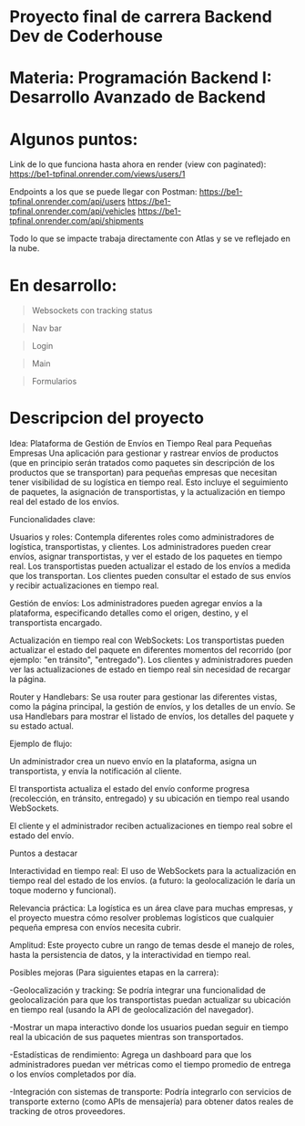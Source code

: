 # Proyecto final de carrera Backend Dev de Coderhouse

# Materia: Programación Backend I: Desarrollo Avanzado de Backend

# Algunos puntos:
Link de lo que funciona hasta ahora en render (view con paginated):
https://be1-tpfinal.onrender.com/views/users/1

Endpoints a los que se puede llegar con Postman:
https://be1-tpfinal.onrender.com/api/users
https://be1-tpfinal.onrender.com/api/vehicles
https://be1-tpfinal.onrender.com/api/shipments

Todo lo que se impacte trabaja directamente con Atlas y se ve reflejado en la nube.


# En desarrollo:

> Websockets con tracking status

> Nav bar

> Login

> Main

> Formularios


# Descripcion del proyecto
Idea: Plataforma de Gestión de Envíos en Tiempo Real para Pequeñas Empresas
Una aplicación para gestionar y rastrear envíos de productos (que en principio serán tratados como paquetes sin descripción de los productos que se transportan) para pequeñas empresas que necesitan tener visibilidad de su logística en tiempo real.
Esto incluye el seguimiento de paquetes, la asignación de transportistas, y la actualización en tiempo real del estado de los envíos.

Funcionalidades clave:

Usuarios y roles:
Contempla diferentes roles como administradores de logística, transportistas, y clientes.
Los administradores pueden crear envíos, asignar transportistas, y ver el estado de los paquetes en tiempo real.
Los transportistas pueden actualizar el estado de los envíos a medida que los transportan.
Los clientes pueden consultar el estado de sus envíos y recibir actualizaciones en tiempo real.

Gestión de envíos:
Los administradores pueden agregar envíos a la plataforma, especificando detalles como el origen, destino, y el transportista encargado.

Actualización en tiempo real con WebSockets:
Los transportistas pueden actualizar el estado del paquete en diferentes momentos del recorrido (por ejemplo: "en tránsito", "entregado").
Los clientes y administradores pueden ver las actualizaciones de estado en tiempo real sin necesidad de recargar la página.

Router y Handlebars:
Se usa router para gestionar las diferentes vistas, como la página principal, la gestión de envíos, y los detalles de un envío.
Se usa Handlebars para mostrar el listado de envíos, los detalles del paquete y su estado actual.


Ejemplo de flujo:

Un administrador crea un nuevo envío en la plataforma, asigna un transportista, y envía la notificación al cliente.

El transportista actualiza el estado del envío conforme progresa (recolección, en tránsito, entregado) y su ubicación en tiempo real usando WebSockets.

El cliente y el administrador reciben actualizaciones en tiempo real sobre el estado del envío.


Puntos a destacar

Interactividad en tiempo real: El uso de WebSockets para la actualización en tiempo real del estado de los envíos. (a futuro: la geolocalización le daría un toque moderno y funcional).

Relevancia práctica: La logística es un área clave para muchas empresas, y el proyecto muestra cómo resolver problemas logísticos que cualquier pequeña empresa con envíos necesita cubrir.

Amplitud: Este proyecto cubre un rango de temas desde el manejo de roles, hasta la persistencia de datos, y la interactividad en tiempo real.


Posibles mejoras (Para siguientes etapas en la carrera):

-Geolocalización y tracking: Se podría integrar una funcionalidad de geolocalización para que los transportistas puedan actualizar su ubicación en tiempo real (usando la API de geolocalización del navegador).

-Mostrar un mapa interactivo donde los usuarios puedan seguir en tiempo real la ubicación de sus paquetes mientras son transportados.

-Estadísticas de rendimiento: Agrega un dashboard para que los administradores puedan ver métricas como el tiempo promedio de entrega o los envíos completados por día.

-Integración con sistemas de transporte: Podría integrarlo con servicios de transporte externo (como APIs de mensajería) para obtener datos reales de tracking de otros proveedores.
